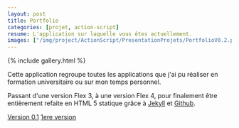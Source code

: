 ```yaml
---
layout: post
title: Portfolio
categories: [projet, action-script]
resume: L'application sur laquelle vous êtes actuellement.
images: ["/img/project/ActionScript/PresentationProjets/PortfolioV0.2.png", "/img/project/ActionScript/PresentationProjets/PortfolioV0.1.png", "/img/project/ActionScript/PresentationProjets/PortfolioV0.png"]
---
```

{% include gallery.html %}

Cette application regroupe toutes les applications que j'ai pu réaliser en formation universitaire ou sur mon temps personnel.

Passant d'une version Flex 3, à une version Flex 4, pour finalement être entièrement refaite en HTML 5 statique grâce à <a href="https://github.com/mojombo/jekyll" target="_blank">Jekyll</a> et <a href="https://github.com" target="_blank">Github</a>.

<div class="container-link">
  <a href="http://portfolio.lydiman.net/" target="_blank">Version 0.1</a>
  <a href="http://man.lydiman.net/cv/PresentationProjetsV0.1" target="_blank">1ere version</a>
</div>